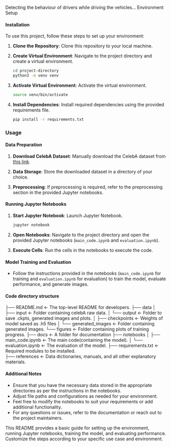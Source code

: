 Detecting the behaviour of drivers while driving the vehicles...
Environment Setup

#### Installation

To use this project, follow these steps to set up your environment:

1. **Clone the Repository**: Clone this repository to your local machine.

2. **Create Virtual Environment**: Navigate to the project directory and create a virtual environment.
   ```bash
   cd project-directory
   python3 -m venv venv
   ```

3. **Activate Virtual Environment**: Activate the virtual environment.
   ```bash
   source venv/bin/activate
   ```

4. **Install Dependencies**: Install required dependencies using the provided requirements file.
   ```bash
   pip install -r requirements.txt
   ```

### Usage

#### Data Preparation

1. **Download CelebA Dataset**: Manually download the CelebA dataset from [this link](https://www.kaggle.com/datasets/jessicali9530/celeba-dataset).

2. **Data Storage**: Store the downloaded dataset in a directory of your choice.

3. **Preprocessing**: If preprocessing is required, refer to the preprocessing section in the provided Jupyter notebooks.

#### Running Jupyter Notebooks

1. **Start Jupyter Notebook**: Launch Jupyter Notebook.
   ```bash
   jupyter notebook
   ```

2. **Open Notebooks**: Navigate to the project directory and open the provided Jupyter notebooks (`main_code.ipynb` and `evaluation.ipynb`).

3. **Execute Cells**: Run the cells in the notebooks to execute the code.

#### Model Training and Evaluation

- Follow the instructions provided in the notebooks (`main_code.ipynb` for training and `evaluation.ipynb` for evaluation) to train the model, evaluate performance, and generate images.

#### Code directory structure

├── README.md          <- The top-level README for developers. 
├── data 
│   ├── input          <- Folder containing celebA raw data.
│   └── output         <- Folder to save .ckpts, generated images and plots.
│       ├── checkpoints     <- Weights of model saved as .h5 files
│       └── generated_images <- Folder containing generated images.
        └── figures          <- Folder containing plots of training progress.
├── docs               <- A folder for documentation 
├── notebooks 
│   ├── main_code.ipynb      <- The main code(containing the model).
│   └── evaluation.ipynb     <- The evaluation of the model.
├── requirements.txt   <- Required modules to be installed.  
├── references         <- Data dictionaries, manuals, and all other explanatory materials. 

#### Additional Notes

- Ensure that you have the necessary data stored in the appropriate directories as per the instructions in the notebooks.
- Adjust file paths and configurations as needed for your environment.
- Feel free to modify the notebooks to suit your requirements or add additional functionality.
- For any questions or issues, refer to the documentation or reach out to the project maintainers.

This README provides a basic guide for setting up the environment, running Jupyter notebooks, training the model, and evaluating performance. Customize the steps according to your specific use case and environment.
